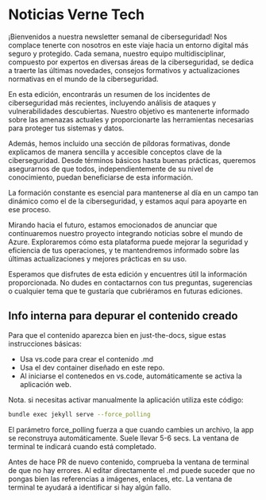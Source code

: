 # Noticias Verne Tech

¡Bienvenidos a nuestra newsletter semanal de ciberseguridad! Nos complace tenerte con nosotros en este viaje hacia un entorno digital más seguro y protegido. Cada semana, nuestro equipo multidisciplinar, compuesto por expertos en diversas áreas de la ciberseguridad, se dedica a traerte las últimas novedades, consejos formativos y actualizaciones normativas en el mundo de la ciberseguridad.

En esta edición, encontrarás un resumen de los incidentes de ciberseguridad más recientes, incluyendo análisis de ataques y vulnerabilidades descubiertas. Nuestro objetivo es mantenerte informado sobre las amenazas actuales y proporcionarte las herramientas necesarias para proteger tus sistemas y datos.

Además, hemos incluido una sección de píldoras formativas, donde explicamos de manera sencilla y accesible conceptos clave de la ciberseguridad. Desde términos básicos hasta buenas prácticas, queremos asegurarnos de que todos, independientemente de su nivel de conocimiento, puedan beneficiarse de esta información.

La formación constante es esencial para mantenerse al día en un campo tan dinámico como el de la ciberseguridad, y estamos aquí para apoyarte en ese proceso.

Mirando hacia el futuro, estamos emocionados de anunciar que continuaremos nuestro proyecto integrando noticias sobre el mundo de Azure. Exploraremos cómo esta plataforma puede mejorar la seguridad y eficiencia de tus operaciones, y te mantendremos informado sobre las últimas actualizaciones y mejores prácticas en su uso.

Esperamos que disfrutes de esta edición y encuentres útil la información proporcionada. No dudes en contactarnos con tus preguntas, sugerencias o cualquier tema que te gustaría que cubriéramos en futuras ediciones.

## Info interna para depurar el contenido creado

Para que el contenido aparezca bien en just-the-docs, sigue estas instrucciones básicas:

- Usa vs.code para crear el contenido .md
- Usa el dev container diseñado en este repo.
- Al iniciarse el contenedos en vs.code, automáticamente se activa la aplicación web.

Nota. si necesitas activar manualmente la aplicación utiliza este código:

```bash
bundle exec jekyll serve --force_polling
```

El parámetro force_polling fuerza a que cuando cambies un archivo, la app se reconstruya automáticamente. Suele llevar 5-6 secs. La ventana de terminal te indicará cuando está completado.

Antes de hace PR de nuevo contenido, comprueba la ventana de terminal de que no hay errores. Al editar directamente el .md puede suceder que no pongas bien las referencias a imágenes, enlaces, etc. La ventana de terminal te ayudará a identificar si hay algún fallo.
